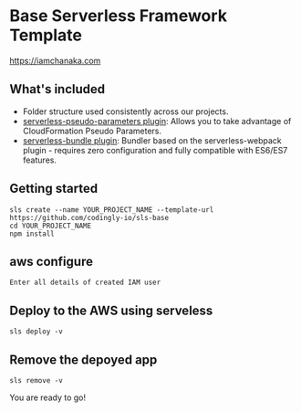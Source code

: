 # Base Serverless Framework Template

https://iamchanaka.com

## What's included
* Folder structure used consistently across our projects.
* [serverless-pseudo-parameters plugin](https://www.npmjs.com/package/serverless-pseudo-parameters): Allows you to take advantage of CloudFormation Pseudo Parameters.
* [serverless-bundle plugin](https://www.npmjs.com/package/serverless-pseudo-parameters): Bundler based on the serverless-webpack plugin - requires zero configuration and fully compatible with ES6/ES7 features.

## Getting started
```
sls create --name YOUR_PROJECT_NAME --template-url https://github.com/codingly-io/sls-base
cd YOUR_PROJECT_NAME
npm install
```

## aws configure
`Enter all details of created IAM user`

## Deploy to the AWS using serveless
`sls deploy -v`

## Remove the depoyed app
`sls remove -v`

You are ready to go!
